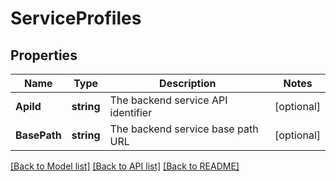 # ServiceProfiles

## Properties

Name | Type | Description | Notes
------------ | ------------- | ------------- | -------------
**ApiId** | **string** | The backend service API identifier | [optional] 
**BasePath** | **string** | The backend service base path URL | [optional] 

[[Back to Model list]](../README.md#documentation-for-models) [[Back to API list]](../README.md#documentation-for-api-endpoints) [[Back to README]](../README.md)


